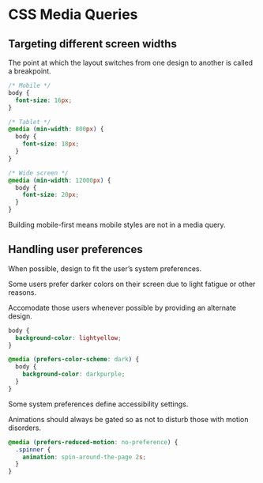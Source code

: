# CSS Media Queries

## Targeting different screen widths

The point at which the layout switches from one design to another is called a breakpoint.

```css
/* Mobile */
body {
  font-size: 16px;
}

/* Tablet */
@media (min-width: 800px) {
  body {
    font-size: 18px;
  }
}

/* Wide screen */
@media (min-width: 12000px) {
  body {
    font-size: 20px;
  }
}
```

Building mobile-first means mobile styles are not in a media query.

## Handling user preferences

When possible, design to fit the user’s system preferences.

Some users prefer darker colors on their screen due to light fatigue or other reasons.

Accomodate those users whenever possible by providing an alternate design.

```css
body {
  background-color: lightyellow;
}

@media (prefers-color-scheme: dark) {
  body {
    background-color: darkpurple;
  }
}
```

Some system preferences define accessibility settings.

Animations should always be gated so as not to disturb those with motion disorders.

```css
@media (prefers-reduced-motion: no-preference) {
  .spinner {
    animation: spin-around-the-page 2s;
  }
}
```
